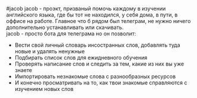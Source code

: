 #jacob
jacob - проэкт,  призваный помочь каждому в изучении английского языка,  где бы тот не находился,  у себя дома, в пути,  в оффисе на работе.  Главное что б рядом был телеграм,  не нужно ничего дополнительно устанавливать или скачивать.  
jacob - просто бота для телеграма но он позволит: 
* 	Вести свой личный словарь инсостранных слов, добавлять туда новые и удалять ненужные 
*	Подбирать список слов для ежидневного обучения  
*	Проверять написание слов и следить за тем,  какие из них вы уже знаете 
*	Импортировать незнакомые слова с разнообразных ресурсов 
*	И конечно просматривать на то,  как твои знакомые справляются с изучением новых слов
